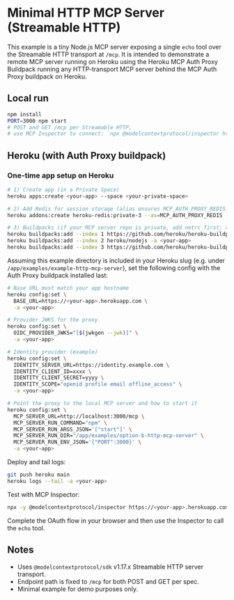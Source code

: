 # Minimal HTTP MCP Server (Streamable HTTP)

This example is a tiny Node.js MCP server exposing a single `echo` tool over the Streamable HTTP transport at `/mcp`. It is intended to demonstrate a remote MCP server running on Heroku using the Heroku MCP Auth Proxy Buildpack running any HTTP-transport MCP server behind the MCP Auth Proxy buildpack on Heroku.

## Local run

```bash
npm install
PORT=3000 npm start
# POST and GET /mcp per Streamable HTTP,
# use MCP Inspector to connect: `npx @modelcontextprotocol/inspector http://localhost:3000/mcp --transport http`
```

## Heroku (with Auth Proxy buildpack)

### One-time app setup on Heroku

```bash
# 1) Create app (in a Private Space)
heroku apps:create <your-app> --space <your-private-space>

# 2) Add Redis for session storage (alias ensures MCP_AUTH_PROXY_REDIS_URL is set)
heroku addons:create heroku-redis:private-3 --as=MCP_AUTH_PROXY_REDIS -a <your-app>

# 3) Buildpacks (if your MCP server repo is private, add netrc first; otherwise skip)
heroku buildpacks:add --index 1 https://github.com/heroku/heroku-buildpack-github-netrc.git -a <your-app>
heroku buildpacks:add --index 2 heroku/nodejs -a <your-app>
heroku buildpacks:add --index 3 https://github.com/heroku/heroku-buildpack-mcp-auth-proxy -a <your-app>
```

Assuming this example directory is included in your Heroku slug (e.g. under `/app/examples/example-http-mcp-server`), set the following config with the Auth Proxy buildpack installed last:

```bash
# Base URL must match your app hostname
heroku config:set \
  BASE_URL=https://<your-app>.herokuapp.com \
  -a <your-app>

# Provider JWKS for the proxy
heroku config:set \
  OIDC_PROVIDER_JWKS="[$(jwkgen --jwk)]" \
  -a <your-app>

# Identity provider (example)
heroku config:set \
  IDENTITY_SERVER_URL=https://identity.example.com \
  IDENTITY_CLIENT_ID=xxxx \
  IDENTITY_CLIENT_SECRET=yyyy \
  IDENTITY_SCOPE="openid profile email offline_access" \
  -a <your-app>

# Point the proxy to the local MCP server and how to start it
heroku config:set \
  MCP_SERVER_URL=http://localhost:3000/mcp \
  MCP_SERVER_RUN_COMMAND="npm" \
  MCP_SERVER_RUN_ARGS_JSON='["start"]' \
  MCP_SERVER_RUN_DIR="/app/examples/option-b-http-mcp-server" \
  MCP_SERVER_RUN_ENV_JSON='{"PORT":3000}' \
  -a <your-app>
```

Deploy and tail logs:

```bash
git push heroku main
heroku logs --tail -a <your-app>
```

Test with MCP Inspector:

```bash
npx -y @modelcontextprotocol/inspector https://<your-app>.herokuapp.com/mcp --transport http
```

Complete the OAuth flow in your browser and then use the Inspector to call the `echo` tool.

## Notes

- Uses `@modelcontextprotocol/sdk` v1.17.x Streamable HTTP server transport.
- Endpoint path is fixed to `/mcp` for both POST and GET per spec.
- Minimal example for demo purposes only.

